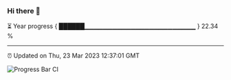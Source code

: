 ### Hi there 👋

⏳ Year progress { ██████▁▁▁▁▁▁▁▁▁▁▁▁▁▁▁▁▁▁▁▁▁▁▁▁ } 22.34 %

---

⏰ Updated on Thu, 23 Mar 2023 12:37:01 GMT

![Progress Bar CI](https://github.com/ZhaoGui/ZhaoGui/workflows/Progress%20Bar%20CI/badge.svg)
